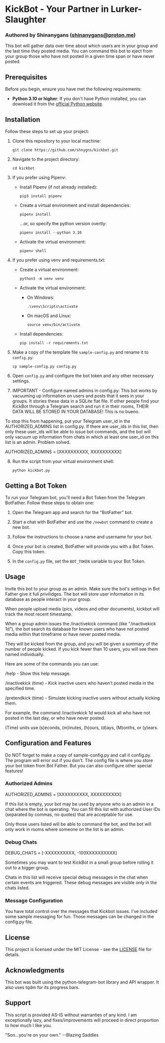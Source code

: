 # KickBot - Your Partner in Lurker-Slaughter
### Authored by Shinanygans (shinanygans@proton.me)

This bot will gather data over time about which users are in your group and the last time they posted media. You can command this bot to eject from your group those who have not posted in a given time span or have never posted.

## Prerequisites

Before you begin, ensure you have met the following requirements:

- **Python 3.10 or higher**: If you don't have Python installed, you can download it from the [official Python website](https://www.python.org/downloads/).

## Installation

Follow these steps to set up your project:

1. Clone this repository to your local machine:

    ```shell
    git clone https://github.com/shnygns/kickbot.git
    ```

2. Navigate to the project directory:

    ```shell
    cd kickbot
    ```

3. If you prefer using Pipenv:

    - Install Pipenv (if not already installed):

        ```shell
        pip3 install pipenv
        ```

    - Create a virtual environment and install dependencies:

        ```shell
        pipenv install 
        ```
        ...or, so specify the python version overtly:

        ```shell
        pipenv install --python 3.10
        ```


    - Activate the virtual environment:

        ```shell
        pipenv shell
        ```

4. If you prefer using venv and requirements.txt:

    - Create a virtual environment:

        ```shell
        python3 -m venv venv
        ```

    - Activate the virtual environment:

        - On Windows:

            ```shell
            .\venv\Scripts\activate
            ```

        - On macOS and Linux:

            ```shell
            source venv/bin/activate
            ```

    - Install dependencies:

        ```shell
        pip install -r requirements.txt
        ```

5. Make a copy of the template file `sample-config.py` and rename it to `config.py`:

    ```shell
    cp sample-config.py config.py
    ```

6. Open `config.py` and configure the bot token and any other necessary settings.


7. IMPORTANT - Configure named admins in config.py:
This bot works by vacuuming up information on users and posts that it sees in your groups. It stories these data in a SQLite flat file. If other people find your KickBot through a Telegram search and run it in their rooms, THEIR DATA WILL BE STORED IN YOUR DATABASE! This is no bueno. 

To stop this from happening, put your Telegram user_id in the AUTHORIZED_ADMINS list in config.py. If there are user_ids in this list, then only these user_ids will be able to issue bot commands, and the bot will only vacuum up information from chats in which at least one user_id on this list is an admin. Problem solved.

AUTHORIZED_ADMINS = [XXXXXXXXXX, XXXXXXXXXX]


8. Run the script from your virtual environment shell:

    ```shell
    python kickbot.py
    ```

## Getting a Bot Token

To run your Telegram bot, you'll need a Bot Token from the Telegram BotFather. Follow these steps to obtain one:

1. Open the Telegram app and search for the "BotFather" bot.

2. Start a chat with BotFather and use the `/newbot` command to create a new bot.

3. Follow the instructions to choose a name and username for your bot.

4. Once your bot is created, BotFather will provide you with a Bot Token. Copy this token.

5. In the `config.py` file, set the `BOT_TOKEN` variable to your Bot Token.

## Usage

Invite this bot to your group as an admin. Make sure the bot's settings in Bot Father give it full privilidges. The bot will store user information in its database as people interact in your group.

When people upload media (pics, videos and other documents), kickbot will track the most recent timestamp.

When a group admin issues the /inactivekick <time> command (like "/inactivekick 1d"), the bot search its database for known users who have not posted media within that timeframe or have never posted media. 

They will be kicked from the group, and you will be given a summary of the number of people kicked. If you kick fewer than 10 users, you will see them named individually.

Here are some of the commands you can use:

/help - Show this help message.

/inactivekick (time) - Kick inactive users who haven't posted media in the specified time.

/pretendkick (time) - Simulate kicking inactive users without actually kicking them.

For example, the command /inactivekick 1d would kick all who have not posted in the last day, or who have never posted.

(Time) units use (s)econds, (m)inutes, (h)ours, (d)ays, (M)onths, or (y)ears.


## Configuration and Features

Do NOT forget to make a copy of sample-config.py and call it config.py. The program will error out if you don't.  The config file is where you store your bot token from Bot Father. But you can also configure other special features!


### Authorized Admins

AUTHORIZED_ADMINS = [XXXXXXXXXX, XXXXXXXXXX]

If this list is empty, your bot may be used by anyone who is an admin in a chat where the bot is operating. You can fill this list with authorized User IDs (separated by commas, no quotes) that are acceptable for use. 

Only those users listed will be able to command the bot, and the bot will only work in rooms where someone on the list is an admin.


### Debug Chats

DEBUG_CHATS = [-XXXXXXXXXX, -100XXXXXXXXXX]

Sometimes you may want to test KickBot in a small group before rolling it out to a bigger group.

Chats in this list will receive special debug messages in the chat when certain events are triggered. These debug messages are visible only in the chats listed.


### Message Configuration

You have total control over the messages that Kickbot issues. I've included some sample messaging for fun. Those messages can be changed in the config.py file.


## License

This project is licensed under the MIT License - see the [LICENSE](LICENSE) file for details.


## Acknowledgments

This bot was built using the python-telegram-bot library and API wrapper. It also uses tqdm for its progress bars.


## Support
This script is provided AS-IS without warranties of any kind. I am exceptionally lazy, and fixes/improvements will proceed in direct proportion to how much I like you.

"Son...you're on your own." --Blazing Saddles



